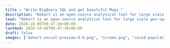 ```yaml
---
title : "Write BigQuery SQL and get beautiful Maps."
description: "Dekart is an open-source analytical tool for large scale geo-spatial data. Dekart is based on Kepler.gl visualization and supports BigQuery as a data source."
lead: "Dekart is an open-source analytical tool for large scale geo-spatial data. Dekart is based on Kepler.gl visualization and supports BigQuery as a data source."
date: 2020-10-06T08:47:36+00:00
lastmod: 2020-10-06T08:47:36+00:00
draft: false
images: ["dekart-social-preview-0-6.png", "screen.png", "covid-population-density-germany.png"]
---
```


